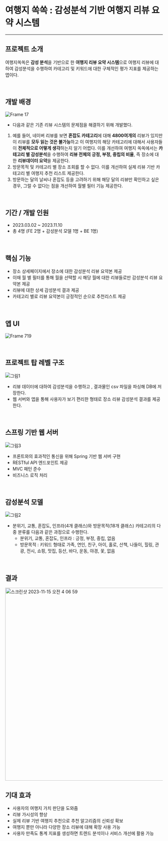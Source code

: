 # **여행지 쏙쏙 : 감성분석 기반 여행지 리뷰 요약 시스템** 

*****

## **프로젝트 소개**

여행지쏙쏙은 **감성 분석**을 기반으로 한 **여행지 리뷰 요약 시스템**으로 여행지 리뷰에 대하여 감성분석을 수행하여 카테고리 및 키워드에 대한 구체적인 평가 지표를 제공하는 앱이다.

<br/> 

## **개발 배경**
![Frame 17](https://github.com/YeoHangJiSsokSsok/BackEnd/assets/92996412/757a640e-caa2-4729-8a9b-4f59719e68eb)

- 다음과 같은 기존 리뷰 시스템의 문제점을 해결하기 위해 개발했다.
1. 예를 들어, 네이버 리뷰를 보면 **혼잡도 카테고리**에 대해 **4800여개의** 리뷰가 있지만 이 리뷰를 **모두 읽는 것은 불가능**하고 이 여행지의 해당 카테고리에 대해서 사용자들이 **전체적으로 어떻게 생각**하는지 알기 어렵다. 이를 개선하여 여행지 쏙쏙에서는 **카테고리 별 감성분석**을 수행하여 **리뷰 전체의 긍정, 부정, 중립의 비율**, 즉 장소에 대한 **리뷰데이터 요약**을 제공한다.
2. 방문목적 및 카테고리 별 장소 조회를 할 수 없다. 이를 개선하여 실제 리뷰 기반 카테고리 별 여행지 추천 리스트 제공한다.
3. 방문하는 달의 날씨나 혼잡도 등을 고려하기 위해 해당 달의 리뷰만 확인하고 싶은 경우, 그럴 수 없다는 점을 개선하여 월별 필터 기능 제공한다.

<br/> 

## **기간 / 개발 인원**

- 2023.03.02 ~ 2023.11.10
- 총 4명 (FE 2명 + 감성분석 모델 1명 + BE 1명)

<br/> 

## **핵심 기능**

- 장소 상세페이지에서 장소에 대한 감성분석 리뷰 요약본 제공
- 이때 월 별 필터를 통해 월을 선택할 시 해당 월에 대한 리뷰들로만 감성분석 리뷰 요약본 제공
- 리뷰에 대한 상세 감성분석 결과 제공
- 카테고리 별로 리뷰 요약본이 긍정적인 순으로 추천리스트 제공

<br/> 

## **앱 UI**
![Frame 719](https://github.com/YeoHangJiSsokSsok/BackEnd/assets/92996412/e9e6e05e-6cde-4e13-a8a6-13bc940cb30a)

<br/> 

## **프로젝트 탑 레벨 구조**
![그림1](https://github.com/YeoHangJiSsokSsok/BackEnd/assets/92996412/7f183a44-02ab-4e9f-b279-eb2a79282f87)
- 리뷰 데이터에 대하여 감성분석을 수행하고 , 결과물인 csv 파일을 파싱해 DB에 저장한다. 
- 웹 서버와 앱을 통해 사용자가 보기 편리한 형태로 장소 리뷰 감성분석 결과를 제공한다.

<br/> 

## **스프링 기반 웹 서버**
![그림3](https://github.com/YeoHangJiSsokSsok/BackEnd/assets/92996412/8e81dfa6-0f09-4b9b-836c-887296d911f4)
- 프론트와의 효과적인 통신을 위해 Spring 기반 웹 서버 구현
- RESTful API 엔드포인트 제공
- MVC 패턴 준수
- 비즈니스 로직 처리

<br/> 

## **감성분석 모델**
![그림2](https://github.com/YeoHangJiSsokSsok/BackEnd/assets/92996412/bcbb87d0-9a9a-4945-b460-41fc2443ae84)
- 분위기, 교통, 혼잡도, 인프라(4개 클래스)와 방문목적(18개 클래스) 카테고리의 다중 분류를 다음과 같은 과정으로 수행한다.
    - 분위기, 교통, 혼잡도, 인프라 : 긍정, 부정, 중립, 없음
    - 방문목적 : 키워드 형태로 가족, 연인, 친구, 아이, 홀로, 산책, 나들이, 	힐링, 관광, 전시, 쇼핑, 맛집, 등산, 바다, 운동, 야경, 꽃, 없음

<br/> 

## **결과**
<img width="614" alt="스크린샷 2023-11-15 오전 4 06 59" src="https://github.com/YeoHangJiSsokSsok/BackEnd/assets/92996412/87d5e6f9-0d96-4c48-aadd-448a2de24b62">

<br/> 

## **기대 효과**
- 사용자의 여행지 가치 판단을 도와줌
- 리뷰 가시성의 향상
- 실제 리뷰 기반 여행지 추천으로 추천 알고리즘의 신뢰성 확보
- 여행지 뿐만 아니라 다양한 장소 리뷰에 대해 확장 사용 가능
- 사용자 만족도 통계 지표를 생성하면 트렌드 분석이나 서비스 개선에 활용 가능
